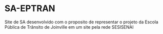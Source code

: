 # SA-EPTRAN
Site de SA desenvolvido com o proposito de representar o projeto da Escola Pública de Trânsito de Joinville em um site pela rede SESISENAI
